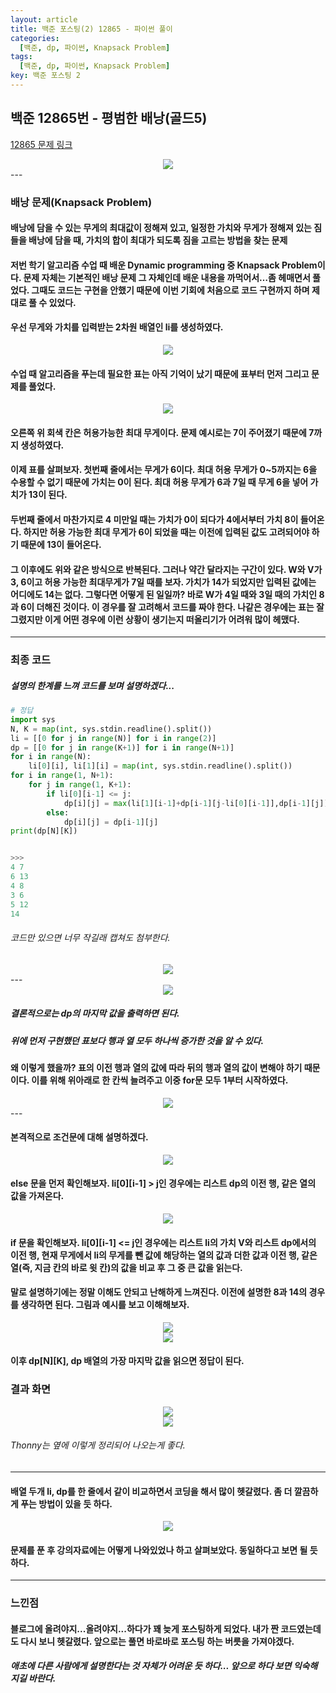 ```yaml
---
layout: article
title: 백준 포스팅(2) 12865 - 파이썬 풀이
categories:
  [백준, dp, 파이썬, Knapsack Problem]
tags:
  [백준, dp, 파이썬, Knapsack Problem]
key: 백준 포스팅 2
---
```


## 백준 12865번 - 평범한 배낭(골드5)

[12865 문제 링크](https://www.acmicpc.net/problem/12865)

<center><img src="/image/21-01-15/12865_0.png"></center>
---

### 배낭 문제(Knapsack Problem)
#### 배낭에 담을 수 있는 무게의 최대값이 정해져 있고, 일정한 가치와 무게가 정해져 있는 짐들을 배낭에 담을 때, 가치의 합이 최대가 되도록 짐을 고르는 방법을 찾는 문제
#### 저번 학기 알고리즘 수업 때 배운 Dynamic programming 중 Knapsack Problem이다. 문제 자체는 기본적인 배낭 문제 그 자체인데 배운 내용을 까먹어서…좀 헤매면서 풀었다. 그때도 코드는 구현을 안했기 때문에 이번 기회에 처음으로 코드 구현까지 하며 제대로 풀 수 있었다.

#### 우선 무게와 가치를 입력받는 2차원 배열인 li를 생성하였다.
<center><img src="/image/21-01-15/12865_1.png"></center>

#### 수업 때 알고리즘을 푸는데 필요한 표는 아직 기억이 났기 때문에 표부터 먼저 그리고 문제를 풀었다.
<center><img src="/image/21-01-15/12865_2.png"></center>

#### 오른쪽 위 회색 칸은 허용가능한 최대 무게이다. 문제 예시로는 7이 주어졌기 때문에 7까지 생성하였다.
#### 이제 표를 살펴보자. 첫번째 줄에서는 무게가 6이다. 최대 허용 무게가 0~5까지는 6을 수용할 수 없기 때문에 가치는 0이 된다. 최대 허용 무게가 6과 7일 때 무게 6을 넣어 가치가 13이 된다. 
#### 두번째 줄에서 마찬가지로 4 미만일 때는 가치가 0이 되다가 4에서부터 가치 8이 들어온다. 하지만 허용 가능한 최대 무게가 6이 되었을 때는 이전에 입력된 값도 고려되어야 하기 때문에 13이 들어온다.
#### 그 이후에도 위와 같은 방식으로 반복된다. 그러나 약간 달라지는 구간이 있다. W와 V가 3, 6이고 허용 가능한 최대무게가 7일 때를 보자. 가치가 14가 되었지만 입력된 값에는 어디에도 14는 없다. 그렇다면 어떻게 된 일일까? 바로 W가 4일 때와 3일 때의 가치인 8과 6이 더해진 것이다. 이 경우를 잘 고려해서 코드를 짜야 한다. 나같은 경우에는 표는 잘 그렸지만 이게 어떤 경우에 이런 상황이 생기는지 떠올리기가 어려워 많이 헤맸다.
---
### 최종 코드
##### 설명의 한계를 느껴 코드를 보며 설명하겠다...

```python
# 정답 
import sys
N, K = map(int, sys.stdin.readline().split())
li = [[0 for j in range(N)] for i in range(2)]
dp = [[0 for j in range(K+1)] for i in range(N+1)]
for i in range(N):
    li[0][i], li[1][i] = map(int, sys.stdin.readline().split())
for i in range(1, N+1):
    for j in range(1, K+1):
        if li[0][i-1] <= j:
            dp[i][j] = max(li[1][i-1]+dp[i-1][j-li[0][i-1]],dp[i-1][j])
        else:
            dp[i][j] = dp[i-1][j]            
print(dp[N][K])


>>>
4 7
6 13
4 8
3 6
5 12
14

```
###### 코드만 있으면 너무 작길래 캡쳐도 첨부한다.
<center><img src="/image/21-01-15/12865_12.png"></center>
---
<center><img src="/image/21-01-15/12865_3.png"></center>

##### 결론적으로는 dp의 마지막 값을 출력하면 된다.
##### 위에 먼저 구현했던 표보다 행과 열 모두 하나씩 증가한 것을 알 수 있다.
#### 왜 이렇게 했을까? 표의 이전 행과 열의 값에 따라 뒤의 행과 열의 값이 변해야 하기 때문이다. 이를 위해 위아래로 한 칸씩 늘려주고 이중 for문 모두 1부터 시작하였다. 

<center><img src="/image/21-01-15/12865_4.png"></center>
---

#### 본격적으로 조건문에 대해 설명하겠다.

<center><img src="/image/21-01-15/12865_5.png"></center>

#### else 문을 먼저 확인해보자. li[0][i-1] > j인 경우에는 리스트 dp의 이전 행, 같은 열의 값을 가져온다.

<center><img src="/image/21-01-15/12865_6.png"></center>


#### if 문을 확인해보자. li[0][i-1] <= j인 경우에는 리스트 li의 가치 V와 리스트 dp에서의 이전 행, 현재 무게에서 li의 무게를 뺀 값에 해당하는 열의 값과 더한 값과 이전 행, 같은 열(즉, 지금 칸의 바로 윗 칸)의 값을 비교 후 그 중 큰 값을 읽는다.
#### 말로 설명하기에는 정말 이해도 안되고 난해하게 느껴진다. 이전에 설명한 8과 14의 경우를 생각하면 된다. 그림과 예시를 보고 이해해보자. 

<center><img src="/image/21-01-15/12865_7.png"></center>

<center><img src="/image/21-01-15/12865_8.png"></center>

#### 이후 dp[N][K], dp 배열의 가장 마지막 값을 읽으면 정답이 된다.
### 결과 화면
<center><img src="/image/21-01-15/12865_10.png"></center>

<center><img src="/image/21-01-15/12865_11.png"></center>

###### Thonny는 옆에 이렇게 정리되어 나오는게 좋다.
---
#### 배열 두개 li, dp를 한 줄에서 같이 비교하면서 코딩을 해서 많이 헷갈렸다. 좀 더 깔끔하게 푸는 방법이 있을 듯 하다.

<center><img src="/image/21-01-15/12865_9.png"></center>

#### 문제를 푼 후 강의자료에는 어떻게 나와있었나 하고 살펴보았다. 동일하다고 보면 될 듯 하다.

---
### 느낀점
#### 블로그에 올려야지...올려야지...하다가 꽤 늦게 포스팅하게 되었다. 내가 짠 코드였는데도 다시 보니 헷갈렸다. 앞으로는 풀면 바로바로 포스팅 하는 버릇을 가져야겠다.
##### 애초에 다른 사람에게 설명한다는 것 자체가 어려운 듯 하다... 앞으로 하다 보면 익숙해지길 바란다.